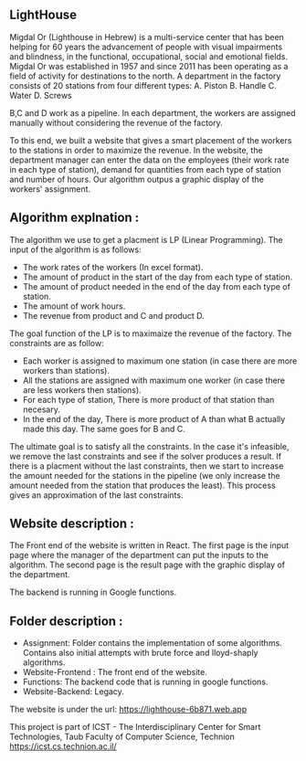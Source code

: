 ## LightHouse

Migdal Or (Lighthouse in Hebrew) is a multi-service center that has been helping for 60 years the advancement of people with visual impairments and blindness, in the functional, occupational, social and emotional fields.
Migdal Or was established in 1957 and since 2011 has been operating as a field of activity for destinations to the north.
A department in the factory consists of 20 stations from four different types:
A. Piston
B. Handle
C. Water
D. Screws

B,C and D work as a pipeline.
In each department, the workers are assigned manually without considering the revenue of the factory.

To this end, we built a website that gives a smart placement of the workers to the stations in order to maximize the revenue.
In the website, the department manager can enter the data on the employees (their work rate in each type of station), demand for quantities from each type of station and number of hours. Our algorithm outpus a graphic display of the workers' assignment.

## Algorithm explnation :
The algorithm we use to get a placment is LP (Linear Programming).
The input of the algorithm is as follows:
* The work rates of the workers (In excel format).
* The amount of product in the start of the day from each type of station.
* The amount of product needed in the end of the day from each type of station.
* The amount of work hours.
* The revenue from product and C and product D.

The goal function of the LP is to maximaize the revenue of the factory.
The constraints are as follow:
* Each worker is assigned to maximum one station (in case there are more workers than stations).
* All the stations are assigned with maximum one worker (in case there are less workers then stations).
* For each type of station, There is more product of that station than necesary.
* In the end of the day, There is more product of A than what B actually made this day. The same goes for B and C.

The ultimate goal is to satisfy all the constraints. In the case it's infeasible, we remove the last constraints and see if the solver produces a result.
If there is a placment without the last constraints, then we start to increase the amount needed for the stations in the pipeline (we only increase the amount needed from the station that produces the least).
This process gives an approximation of the last constraints.

## Website description :
The Front end of the website is written in React.
The first page is the input page where the manager of the department can put the inputs to the algorithm. The second page is the result page with the graphic display of the department.

The backend is running in Google functions.

## Folder description :
* Assignment: Folder contains the implementation of some algorithms. Contains also initial attempts with brute force and lloyd-shaply algorithms.
* Website-Frontend : The front end of the website.
* Functions: The backend code that is running in google functions.
* Website-Backend: Legacy.

The website is under the url: https://lighthouse-6b871.web.app

This project is part of ICST - The Interdisciplinary Center for Smart Technologies, Taub Faculty of Computer Science, Technion
https://icst.cs.technion.ac.il/

